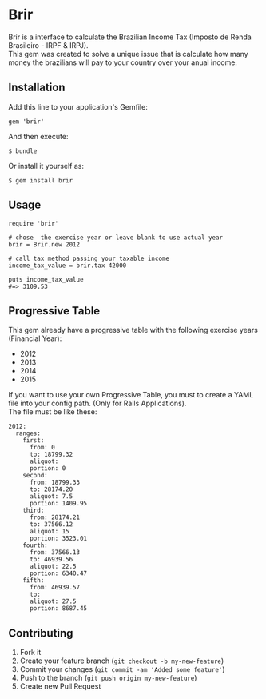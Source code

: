 # Brir

Brir is a interface to calculate the Brazilian Income Tax (Imposto de Renda Brasileiro - IRPF & IRPJ).  
This gem was created to solve a unique issue that is calculate how many money the brazilians will pay to your country over your anual income.

## Installation

Add this line to your application's Gemfile:

    gem 'brir'

And then execute:

    $ bundle

Or install it yourself as:

    $ gem install brir

## Usage

	require 'brir'
	
	# chose  the exercise year or leave blank to use actual year
	brir = Brir.new 2012
	
	# call tax method passing your taxable income
	income_tax_value = brir.tax 42000
	
	puts income_tax_value
	#=> 3109.53 

## Progressive Table

This gem already have a progressive table with the following exercise years (Financial Year):  

* 2012  
* 2013  
* 2014  
* 2015

If you want to use your own Progressive Table, you must to create a YAML file into your config path. (Only for Rails Applications).  
The file must be like these:  

	2012:
	  ranges:
	    first:
	      from: 0
	      to: 18799.32
	      aliquot:
	      portion: 0
	    second:
	      from: 18799.33
	      to: 28174.20
	      aliquot: 7.5
	      portion: 1409.95
	    third:
	      from: 28174.21
	      to: 37566.12
	      aliquot: 15
	      portion: 3523.01
	    fourth:
	      from: 37566.13
	      to: 46939.56
	      aliquot: 22.5
	      portion: 6340.47
	    fifth:
	      from: 46939.57
	      to:
	      aliquot: 27.5
	      portion: 8687.45


## Contributing

1. Fork it
2. Create your feature branch (`git checkout -b my-new-feature`)
3. Commit your changes (`git commit -am 'Added some feature'`)
4. Push to the branch (`git push origin my-new-feature`)
5. Create new Pull Request
